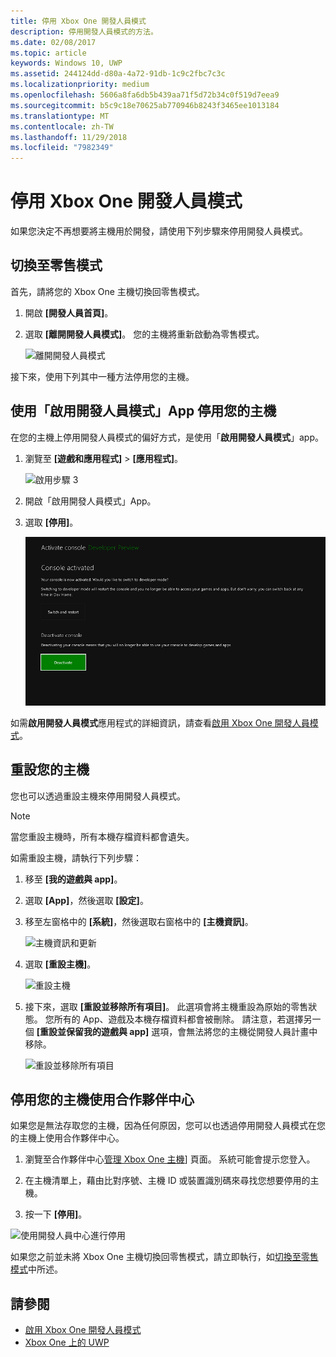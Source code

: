 ```yaml
---
title: 停用 Xbox One 開發人員模式
description: 停用開發人員模式的方法。
ms.date: 02/08/2017
ms.topic: article
keywords: Windows 10, UWP
ms.assetid: 244124dd-d80a-4a72-91db-1c9c2fbc7c3c
ms.localizationpriority: medium
ms.openlocfilehash: 5606a8fa6db5b439aa71f5d72b34c0f519d7eea9
ms.sourcegitcommit: b5c9c18e70625ab770946b8243f3465ee1013184
ms.translationtype: MT
ms.contentlocale: zh-TW
ms.lasthandoff: 11/29/2018
ms.locfileid: "7982349"
---
```

# <a name="xbox-one-developer-mode-deactivation"></a>停用 Xbox One 開發人員模式

如果您決定不再想要將主機用於開發，請使用下列步驟來停用開發人員模式。

## <a name="switch-to-retail-mode"></a>切換至零售模式

首先，請將您的 Xbox One 主機切換回零售模式。

1. 開啟 **\[開發人員首頁\]**。

2. 選取 **\[離開開發人員模式\]**。  您的主機將重新啟動為零售模式。  

   ![離開開發人員模式](images/devkit-deactivation-1.png)

接下來，使用下列其中一種方法停用您的主機。

## <a name="deactivate-your-console-using-the-dev-mode-activation-app"></a>使用「啟用開發人員模式」App 停用您的主機

在您的主機上停用開發人員模式的偏好方式，是使用「**啟用開發人員模式**」app。 

1. 瀏覽至 **\[遊戲和應用程式\]** > **\[應用程式\]**。
  
   ![啟用步驟 3](images/devkit-deactivation-5.png)    
   
2.  開啟「啟用開發人員模式」App。

3.  選取 **\[停用\]**。
  
    ![停用主機](images/deactivation-app.png)

如需**啟用開發人員模式**應用程式的詳細資訊，請查看[啟用 Xbox One 開發人員模式](devkit-activation.md)。 

## <a name="reset-your-console"></a>重設您的主機

您也可以透過重設主機來停用開發人員模式。  

> [!NOTE]
> 當您重設主機時，所有本機存檔資料都會遺失。

如需重設主機，請執行下列步驟：

1.  移至 **\[我的遊戲與 app\]**。

2.  選取 **\[App\]**，然後選取 **\[設定\]**。

3.  移至左窗格中的 **\[系統\]**，然後選取右窗格中的 **\[主機資訊\]**。   
   
    ![主機資訊和更新](images/devkit-deactivation-2.png)  
    
4.  選取 **\[重設主機\]**。
    
    ![重設主機](images/devkit-deactivation-3.png)
    
5.  接下來，選取 **\[重設並移除所有項目\]**。 此選項會將主機重設為原始的零售狀態。  您所有的 App、遊戲及本機存檔資料都會被刪除。 請注意，若選擇另一個 **\[重設並保留我的遊戲與 app\]** 選項，會無法將您的主機從開發人員計畫中移除。  
   
    ![重設並移除所有項目](images/devkit-deactivation-4.png)

## <a name="deactivate-your-console-using-partner-center"></a>停用您的主機使用合作夥伴中心

如果您是無法存取您的主機，因為任何原因，您可以也透過停用開發人員模式在您的主機上使用合作夥伴中心。

1. 瀏覽至合作夥伴中心[管理 Xbox One 主機](https://partner.microsoft.com/xboxdevices)] 頁面。 系統可能會提示您登入。

2. 在主機清單上，藉由比對序號、主機 ID 或裝置識別碼來尋找您想要停用的主機。  

3. 按一下 **\[停用\]**。  
  
![使用開發人員中心進行停用](images/devkit-deactivation-6.png)

如果您之前並未將 Xbox One 主機切換回零售模式，請立即執行，如[切換至零售模式](#switch-to-retail-mode)中所述。

## <a name="see-also"></a>請參閱
- [啟用 Xbox One 開發人員模式](devkit-activation.md)
- [Xbox One 上的 UWP](index.md)
